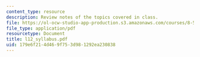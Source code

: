 ```yaml
---
content_type: resource
description: Review notes of the topics covered in class.
file: https://ol-ocw-studio-app-production.s3.amazonaws.com/courses/8-591j-systems-biology-fall-2004/179e6f214d469f753d981292ea230838_l12_syllabus.pdf
file_type: application/pdf
resourcetype: Document
title: l12_syllabus.pdf
uid: 179e6f21-4d46-9f75-3d98-1292ea230838
---
```

